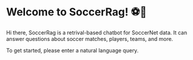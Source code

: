 # Welcome to SoccerRag! ⚽🤖

Hi there, SoccerRag is a retrival-based chatbot for SoccerNet data. It can answer questions about soccer matches, players, teams, and more.

To get started, please enter a natural language query. 